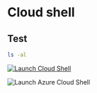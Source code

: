# Cloud shell

## Test

```bash
ls -al
```

[![Launch Cloud Shell](https://shell.azure.com/images/launchcloudshell.png "Launch Cloud Shell")](https://shell.azure.com)


<a style="cursor:pointer" onclick='javascript:window.open("https://shell.azure.com", "_blank", "toolbar=no,scrollbars=yes,resizable=yes,menubar=no,location=no,status=no")'><img alt="Launch Azure Cloud Shell" src="https://shell.azure.com/images/launchcloudshell.png" /></a>
